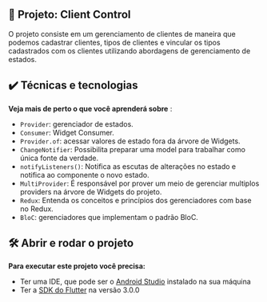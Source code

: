 ## 🔨 Projeto: Client Control

O projeto consiste em um gerenciamento de clientes de maneira que podemos cadastrar clientes, tipos de clientes e vincular os tipos cadastrados com os clientes utilizando abordagens de gerenciamento de estados.

## ✔️ Técnicas e tecnologias

**Veja mais de perto o que você aprenderá sobre** :
- `Provider`: gerenciador de estados.
- `Consumer`: Widget Consumer. 
- `Provider.of`: acessar valores de estado fora da árvore de Widgets.
- `ChangeNotifier`: Possibilita preparar uma model para trabalhar como única fonte da verdade.
- `notifyListeners()`: Notifica as escutas de alterações no estado e notifica ao componente o novo estado.
- `MultiProvider`: É responsável por prover um meio de gerenciar multiplos providers na árvore de Widgets do projeto.
- `Redux`: Entenda os conceitos e princípios dos gerenciadores com base no Redux.
- `BloC`: gerenciadores que implementam o padrão BloC.

 


## 🛠️ Abrir e rodar o projeto

**Para executar este projeto você precisa:**

- Ter uma IDE, que pode ser o  [Android Studio](https://developer.android.com/) instalado na sua máquina
- Ter a [SDK do Flutter](https://docs.flutter.dev/get-started/install) na versão 3.0.0
